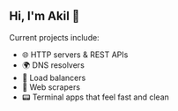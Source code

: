 ## Hi, I'm Akil 👋

Current projects include:
  - 🌐 HTTP servers & REST APIs
  - 🌍 DNS resolvers
  - 🔁 Load balancers
  - 🧹 Web scrapers
  - 📟 Terminal apps that feel fast and clean
